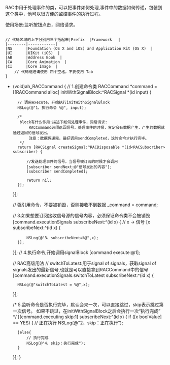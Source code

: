 RAC中用于处理事件的类，可以把事件如何处理,事件中的数据如何传递，包装到这个类中，他可以很方便的监控事件的执行过程。

使用场景:监听按钮点击，网络请求。


```

// 代码区域的上下分别用三个括起来|Prefix  |Framework   |
|--------|------------|
|NS      |Foundation (OS X and iOS) and Application Kit (OS X)  |
|UI      |UIKit (iOS)  |
|AB      |Address Book  |
|CA      |Core Animation  |
|CI      |Core Image  |
    // 代码缩进请使用 四个空格，不要使用 Tab
}

```

- (void)ah_RACCommand {
    // 1.创建命令类
    RACCommand *command = [[RACCommand alloc] initWithSignalBlock:^RACSignal *(id input) {
        
        // 调用execute，开始执行initWithSignalBlock
        NSLog(@"1、执行命令 %@", input);
        
        /*
         block有什么作用:描述下如何处理事件，网络请求:
             RACCommand必须返回信号，处理事件的时候，肯定会有数据产生，产生的数据就通过返回的信号发出。
             注意：数据传递完，最好调用sendCompleted，这时命令才执行完毕。
         */
        return [RACSignal createSignal:^RACDisposable *(id<RACSubscriber> subscriber) {
            
            //发送处理事件的信号，当信号被订阅的时候才会调用
            [subscriber sendNext:@"信号发出的内容"];
            [subscriber sendCompleted];
            
            return nil;
        }];
    }];
    
    // 强引用命令，不要被销毁，否则接收不到数据
    _command = command;
    
    // 3.如果想要订阅接收信号源的信号内容，必须保证命令类不会被销毁
    [command.executionSignals subscribeNext:^(id x) {
        // x -> 信号
        [x subscribeNext:^(id x) {
            
            NSLog(@"3、subscribeNext=%@",x);
        }];
    }];
    // 4.执行命令,开始调用signalBlock
    [command execute:@1];
    
    // RAC高级用法
    // switchToLatest:用于signal of signals，获取signal of signals发出的最新信号,也就是可以直接拿到RACCommand中的信号
    [command.executionSignals.switchToLatest subscribeNext:^(id x) {
        
        NSLog(@"switchToLatest = %@",x);
    }];
    
    /*
         5.监听命令是否执行完毕，默认会来一次，可以直接跳过，skip表示跳过第一次信号。
         如果不跳过，在initWithSignalBlock之后会执行一次“执行完成”
     */
    [[command.executing skip:1] subscribeNext:^(id x) {
        if ([x boolValue] == YES) {
            // 正在执行
            NSLog(@"2、skip：正在执行");
            
        }else{
            // 执行完成
            NSLog(@"4、skip：执行完成");
        }
    }];
}

```